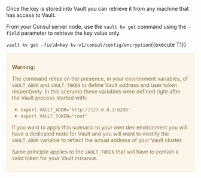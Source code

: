 Once the key is stored into Vault you can retrieve it from any machine that has access to Vault.

From your Consul server node, use the `vault kv get` command using the `-field` parameter to retrieve the key value only.

`vault kv get -field=key kv-v1/consul/config/encryption`{{execute T1}}


<div style="background-color:#fcf6ea; color:#866d42; border:1px solid #f8ebcf; padding:1em; border-radius:3px;">
  <p><strong>Warning: </strong>

  The command relies on the presence, in your environment variables, of `VAULT_ADDR` and `VAULT_TOKEN` to define Vault address and user token respectively. In this scenario these variables were defined right after the Vault process started with:
  * `export VAULT_ADDR='http://127.0.0.1:8200'`
  * `export VAULT_TOKEN="root"`

  If you want to apply this scenario to your own dev environment you will have a dedicated node for Vault and you will want to modify the `VAULT_ADDR` variable to reflect the actual address of your Vault cluster.

  Same principle applies to the `VAULT_TOKEN` that will have to contain a valid token for your Vault instance.

</p></div>





